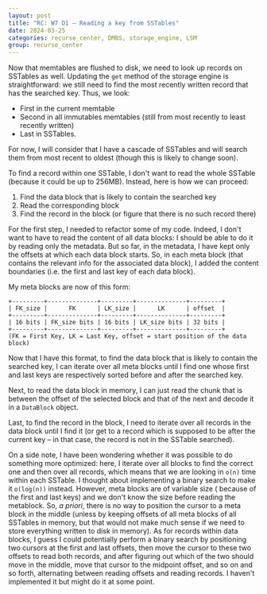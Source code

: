```yaml
---
layout: post
title: "RC: W7 D1 — Reading a key from SSTables"
date: 2024-03-25
categories: recurse_center, DMBS, storage_engine, LSM
group: recurse_center
---
```



Now that memtables are flushed to disk, we need to look up records on SSTables as well.
Updating the `get` method of the storage engine is straightforward: we still need to find the most recently written
record that has the searched key. Thus, we look:

- First in the current memtable
- Second in all immutables memtables (still from most recently to least recently written)
- Last in SSTables.

For now, I will consider that I have a cascade of SSTables and will search them from most recent to oldest (though this
is likely to change soon).

To find a record within one SSTable, I don't want to read the whole SSTable (because it could be up to 256MB).
Instead, here is how we can proceed:

1. Find the data block that is likely to contain the searched key
2. Read the corresponding block
3. Find the record in the block (or figure that there is no such record there)

For the first step, I needed to refactor some of my code.
Indeed, I don't want to have to read the content of all data blocks: I should be able to do it by reading only the
metadata. But so far, in the metadata, I have kept only the offsets at which each data block starts.
So, in each meta block (that contains the relevant info for the associated data block), I added the content boundaries
(i.e. the first and last key of each data block).

My meta blocks are now of this form:

```text
+---------+--------------+---------+--------------+---------+
| FK_size |      FK      | LK_size |      LK      | offset  |
+---------+--------------+---------+--------------+---------+
| 16 bits | FK_size bits | 16 bits | LK_size bits | 32 bits |
+---------+--------------+---------+--------------+---------+
(FK = First Key, LK = Last Key, offset = start position of the data block)
```

Now that I have this format, to find the data block that is likely to contain the searched key, I can iterate over all
meta blocks until I find one whose first and last keys are respectively sorted before and after the searched key.

Next, to read the data block in memory, I can just read the chunk that is between the offset of the selected block and
that of the next and decode it in a `DataBlock` object.

Last, to find the record in the block, I need to iterate over all records in the data block until I find it (or get to
a record which is supposed to be after the current key – in that case, the record is not in the SSTable searched).

On a side note, I have been wondering whether it was possible to do something more optimized: here, I iterate over all
blocks to find the correct one and then over all records, which means that we are looking in `o(n)` time within each
SSTable.
I thought about implementing a binary search to make it `o(log(n))` instead. However, meta blocks are of variable size (
because of the first and last keys) and we don't know the size before reading the metablock.
So, _a priori_, there is no way to position the cursor to a meta block in the middle (unless by keeping offsets of all
meta blocks of all SSTables in memory, but that would not make much sense if we need to store everything written to disk
in memory).
As for records within data blocks, I guess I could potentially perform a binary search by positioning two cursors at the
first and last offsets, then move the cursor to these two offsets to read both records, and after figuring out which of
the two should move in the middle, move that cursor to the midpoint offset, and so on and so forth, alternating between
reading offsets and reading records.
I haven't implemented it but might do it at some point.


